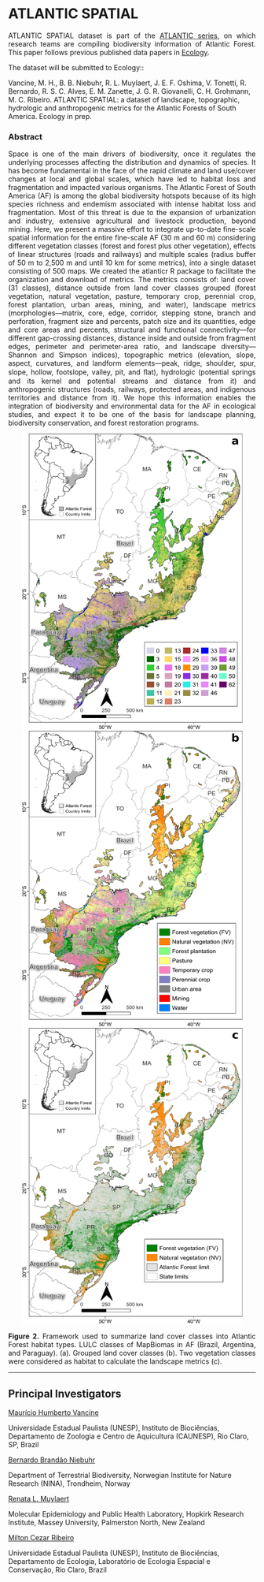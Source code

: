 # ATLANTIC SPATIAL

<p align="justify">
ATLANTIC SPATIAL dataset is part of the <a href="https://github.com/LEEClab/Atlantic_series">ATLANTIC series</a>, on which research teams are compiling biodiversity information of Atlantic Forest. This paper follows previous published data papers in <a href="https://esajournals.onlinelibrary.wiley.com/doi/toc/10.1002/(ISSN)1939-9170.AtlanticPapers">Ecology</a>.

The dataset will be submitted to Ecology::

Vancine, M. H., B. B. Niebuhr, R. L. Muylaert, J. E. F. Oshima, V. Tonetti, R. Bernardo, R. S. C. Alves, E. M. Zanette, J. G. R. Giovanelli, C. H. Grohmann, M. C. Ribeiro. ATLANTIC SPATIAL: a dataset of landscape, topographic, hydrologic and anthropogenic metrics for the Atlantic Forests of South America. Ecology in prep. </p>

### Abstract

<p align="justify">
Space is one of the main drivers of biodiversity, once it regulates the underlying processes affecting the distribution and dynamics of species. It has become fundamental in the face of the rapid climate and land use/cover changes at local and global scales, which have led to habitat loss and fragmentation and impacted various organisms. The Atlantic Forest of South America (AF) is among the global biodiversity hotspots because of its high species richness and endemism associated with intense habitat loss and fragmentation. Most of this threat is due to the expansion of urbanization and industry, extensive agricultural and livestock production, beyond mining. Here, we present a massive effort to integrate up-to-date fine-scale spatial information for the entire fine-scale AF (30 m and 60 m) considering different vegetation classes (forest and forest plus other vegetation), effects of linear structures (roads and railways) and multiple scales (radius buffer of 50 m to 2,500 m and until 10 km for some metrics), into a single dataset consisting of 500 maps. We created the atlanticr R package to facilitate the organization and download of metrics. The metrics consists of: land cover (31 classes), distance outside from land cover classes grouped (forest vegetation, natural vegetation, pasture, temporary crop, perennial crop, forest plantation, urban areas, mining, and water), landscape metrics (morphologies—matrix, core, edge, corridor, stepping stone, branch and perforation, fragment size and percents, patch size and its quantities, edge and core areas and percents, structural and functional connectivity—for different gap-crossing distances, distance inside and outside from fragment edges, perimeter and perimeter-area ratio, and landscape diversity—Shannon and Simpson indices), topographic metrics (elevation, slope, aspect, curvatures, and landform elements—peak, ridge, shoulder, spur, slope, hollow, footslope, valley, pit, and ﬂat), hydrologic (potential springs and its kernel and potential streams and distance from it) and anthropogenic structures (roads, railways, protected areas, and indigenous territories and distance from it). We hope this information enables the integration of biodiversity and environmental data for the AF in ecological studies, and expect it to be one of the basis for landscape planning, biodiversity conservation, and forest restoration programs.

<p align="center"> 
<img src="https://github.com/mauriciovancine/ATLANTIC-SPATIAL/blob/master/figures/atlantic_spatial_map_a.png" height="600" width="450">
<img src="https://github.com/mauriciovancine/ATLANTIC-SPATIAL/blob/master/figures/atlantic_spatial_map_b.png" height="600" width="450">
<img src="https://github.com/mauriciovancine/ATLANTIC-SPATIAL/blob/master/figures/atlantic_spatial_map_c.png" height="600" width="450">
</p>

<p align="justify">
<b>Figure 2.</b> Framework used to summarize land cover classes into Atlantic Forest habitat types. LULC classes of MapBiomas in AF (Brazil, Argentina, and Paraguay). (a). Grouped land cover classes (b). Two vegetation classes were considered as habitat to calculate the landscape metrics (c).
</p>

---

## Principal Investigators
<ins>
  Maurício Humberto Vancine
</ins>

Universidade Estadual Paulista (UNESP), Instituto de Biociências, Departamento de Zoologia e Centro de Aquicultura (CAUNESP), Rio Claro, SP, Brazil

<ins>
  Bernardo Brandão Niebuhr
</ins>

Department of Terrestrial Biodiversity, Norwegian Institute for Nature Research (NINA), Trondheim, Norway

<ins>
  Renata L. Muylaert
</ins>

Molecular Epidemiology and Public Health Laboratory, Hopkirk Research Institute, Massey University, Palmerston North, New Zealand

<ins>
  Milton Cezar Ribeiro
</ins>
  
Universidade Estadual Paulista (UNESP), Instituto de Biociências, Departamento de Ecologia, Laboratório de Ecologia Espacial e Conservação, Rio Claro, Brazil
